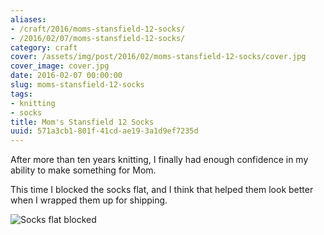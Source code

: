 ```yaml
---
aliases:
- /craft/2016/moms-stansfield-12-socks/
- /2016/02/07/moms-stansfield-12-socks/
category: craft
cover: /assets/img/post/2016/02/moms-stansfield-12-socks/cover.jpg
cover_image: cover.jpg
date: 2016-02-07 00:00:00
slug: moms-stansfield-12-socks
tags:
- knitting
- socks
title: Mom's Stansfield 12 Socks
uuid: 571a3cb1-801f-41cd-ae19-3a1d9ef7235d
---
```


After more than ten years knitting, I finally had enough confidence in
my ability to make something for Mom.

This time I blocked the socks flat, and I think that helped them look
better when I wrapped them up for shipping.

![Socks flat blocked](/assets/img/post/2016/02/moms-stansfield-12-socks/moms-stansfield-socks-flat.jpg)